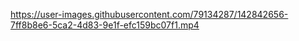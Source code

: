 

https://user-images.githubusercontent.com/79134287/142842656-7ff8b8e6-5ca2-4d83-9e1f-efc159bc07f1.mp4

